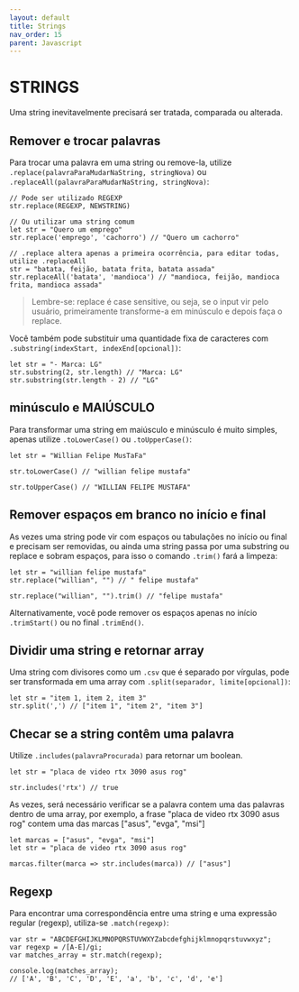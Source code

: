 ```yaml
---
layout: default
title: Strings
nav_order: 15
parent: Javascript
---
```


# STRINGS

Uma string inevitavelmente precisará ser tratada, comparada ou alterada.

## Remover e trocar palavras

Para trocar uma palavra em uma string ou remove-la, utilize `.replace(palavraParaMudarNaString, stringNova)` ou `.replaceAll(palavraParaMudarNaString, stringNova)`:

```
// Pode ser utilizado REGEXP
str.replace(REGEXP, NEWSTRING)

// Ou utilizar uma string comum
let str = "Quero um emprego"
str.replace('emprego', 'cachorro') // "Quero um cachorro"

// .replace altera apenas a primeira ocorrência, para editar todas, utilize .replaceAll
str = "batata, feijão, batata frita, batata assada"
str.replaceAll('batata', 'mandioca') // "mandioca, feijão, mandioca frita, mandioca assada"
```

> Lembre-se: replace é case sensitive, ou seja, se o input vir pelo usuário, primeiramente transforme-a em minúsculo e depois faça o replace.

Você também pode substituir uma quantidade fixa de caracteres com `.substring(indexStart, indexEnd[opcional])`:

```
let str = "- Marca: LG"
str.substring(2, str.length) // "Marca: LG"
str.substring(str.length - 2) // "LG"
```

## minúsculo e MAIÚSCULO

Para transformar uma string em maiúsculo e minúsculo é muito simples, apenas utilize `.toLowerCase()` ou `.toUpperCase()`:

```
let str = "Willian Felipe MusTaFa"

str.toLowerCase() // "willian felipe mustafa"

str.toUpperCase() // "WILLIAN FELIPE MUSTAFA"
```

## Remover espaços em branco no início e final

As vezes uma string pode vir com espaços ou tabulações no início ou final e precisam ser removidas, ou ainda uma string passa por uma substring ou replace e sobram espaços, para isso o comando `.trim()` fará a limpeza:

```
let str = "willian felipe mustafa"
str.replace("willian", "") // " felipe mustafa"

str.replace("willian", "").trim() // "felipe mustafa"
```

Alternativamente, você pode remover os espaços apenas no início `.trimStart()` ou no final `.trimEnd()`.

## Dividir uma string e retornar array

Uma string com divisores como um `.csv` que é separado por vírgulas, pode ser transformada em uma array com `.split(separador, limite[opcional])`:

```
let str = "item 1, item 2, item 3"
str.split(',') // ["item 1", "item 2", "item 3"]
```

## Checar se a string contêm uma palavra

Utilize `.includes(palavraProcurada)` para retornar um boolean.

```
let str = "placa de video rtx 3090 asus rog"

str.includes('rtx') // true
```

As vezes, será necessário verificar se a palavra contem uma das palavras dentro de uma array, por exemplo, a frase "placa de video rtx 3090 asus rog" contem uma das marcas ["asus", "evga", "msi"]

```
let marcas = ["asus", "evga", "msi"]
let str = "placa de video rtx 3090 asus rog"

marcas.filter(marca => str.includes(marca)) // ["asus"]

```

## Regexp

Para encontrar uma correspondência entre uma string e uma expressão regular (regexp), utiliza-se `.match(regexp)`:

```
var str = "ABCDEFGHIJKLMNOPQRSTUVWXYZabcdefghijklmnopqrstuvwxyz";
var regexp = /[A-E]/gi;
var matches_array = str.match(regexp);

console.log(matches_array);
// ['A', 'B', 'C', 'D', 'E', 'a', 'b', 'c', 'd', 'e']
```